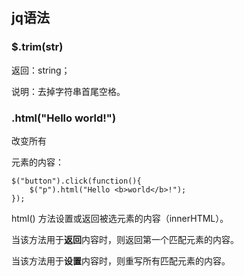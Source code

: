 ## jq语法

### $.trim(str) 

返回：string； 

说明：去掉字符串首尾空格。 

### .html("Hello <b>world</b>!")

改变所有 <p> 元素的内容：

```
$("button").click(function(){  
	$("p").html("Hello <b>world</b>!"); 
});
```

html() 方法设置或返回被选元素的内容（innerHTML）。

当该方法用于**返回**内容时，则返回第一个匹配元素的内容。

当该方法用于**设置**内容时，则重写所有匹配元素的内容。